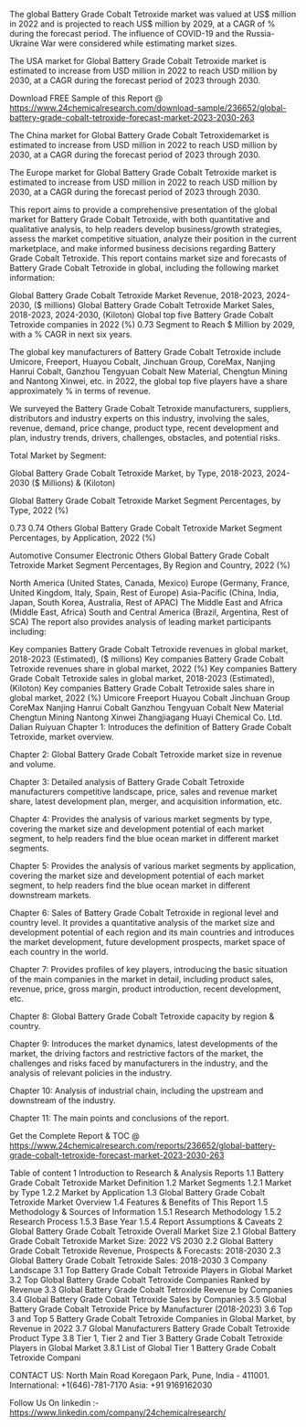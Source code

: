 The global Battery Grade Cobalt Tetroxide market was valued at US$ million in 2022 and is projected to reach US$ million by 2029, at a CAGR of % during the forecast period. The influence of COVID-19 and the Russia-Ukraine War were considered while estimating market sizes.

The USA market for Global Battery Grade Cobalt Tetroxide market is estimated to increase from USD million in 2022 to reach USD million by 2030, at a CAGR during the forecast period of 2023 through 2030.

Download FREE Sample of this Report @ https://www.24chemicalresearch.com/download-sample/236652/global-battery-grade-cobalt-tetroxide-forecast-market-2023-2030-263

The China market for Global Battery Grade Cobalt Tetroxidemarket is estimated to increase from USD million in 2022 to reach USD million by 2030, at a CAGR during the forecast period of 2023 through 2030.

The Europe market for Global Battery Grade Cobalt Tetroxide market is estimated to increase from USD million in 2022 to reach USD million by 2030, at a CAGR during the forecast period of 2023 through 2030.

This report aims to provide a comprehensive presentation of the global market for Battery Grade Cobalt Tetroxide, with both quantitative and qualitative analysis, to help readers develop business/growth strategies, assess the market competitive situation, analyze their position in the current marketplace, and make informed business decisions regarding Battery Grade Cobalt Tetroxide. This report contains market size and forecasts of Battery Grade Cobalt Tetroxide in global, including the following market information:

Global Battery Grade Cobalt Tetroxide Market Revenue, 2018-2023, 2024-2030, ($ millions)
Global Battery Grade Cobalt Tetroxide Market Sales, 2018-2023, 2024-2030, (Kiloton)
Global top five Battery Grade Cobalt Tetroxide companies in 2022 (%)
0.73 Segment to Reach $ Million by 2029, with a % CAGR in next six years.

The global key manufacturers of Battery Grade Cobalt Tetroxide include Umicore, Freeport, Huayou Cobalt, Jinchuan Group, CoreMax, Nanjing Hanrui Cobalt, Ganzhou Tengyuan Cobalt New Material, Chengtun Mining and Nantong Xinwei, etc. in 2022, the global top five players have a share approximately % in terms of revenue.

We surveyed the Battery Grade Cobalt Tetroxide manufacturers, suppliers, distributors and industry experts on this industry, involving the sales, revenue, demand, price change, product type, recent development and plan, industry trends, drivers, challenges, obstacles, and potential risks.

Total Market by Segment:

Global Battery Grade Cobalt Tetroxide Market, by Type, 2018-2023, 2024-2030 ($ Millions) & (Kiloton)

Global Battery Grade Cobalt Tetroxide Market Segment Percentages, by Type, 2022 (%)

0.73
0.74
Others
Global Battery Grade Cobalt Tetroxide Market Segment Percentages, by Application, 2022 (%)

Automotive
Consumer Electronic
Others
Global Battery Grade Cobalt Tetroxide Market Segment Percentages, By Region and Country, 2022 (%)

North America (United States, Canada, Mexico)
Europe (Germany, France, United Kingdom, Italy, Spain, Rest of Europe)
Asia-Pacific (China, India, Japan, South Korea, Australia, Rest of APAC)
The Middle East and Africa (Middle East, Africa)
South and Central America (Brazil, Argentina, Rest of SCA)
The report also provides analysis of leading market participants including:

Key companies Battery Grade Cobalt Tetroxide revenues in global market, 2018-2023 (Estimated), ($ millions)
Key companies Battery Grade Cobalt Tetroxide revenues share in global market, 2022 (%)
Key companies Battery Grade Cobalt Tetroxide sales in global market, 2018-2023 (Estimated), (Kiloton)
Key companies Battery Grade Cobalt Tetroxide sales share in global market, 2022 (%)
Umicore
Freeport
Huayou Cobalt
Jinchuan Group
CoreMax
Nanjing Hanrui Cobalt
Ganzhou Tengyuan Cobalt New Material
Chengtun Mining
Nantong Xinwei
Zhangjiagang Huayi Chemical Co. Ltd.
Dalian Ruiyuan
Chapter 1: Introduces the definition of Battery Grade Cobalt Tetroxide, market overview.

Chapter 2: Global Battery Grade Cobalt Tetroxide market size in revenue and volume.

Chapter 3: Detailed analysis of Battery Grade Cobalt Tetroxide manufacturers competitive landscape, price, sales and revenue market share, latest development plan, merger, and acquisition information, etc.

Chapter 4: Provides the analysis of various market segments by type, covering the market size and development potential of each market segment, to help readers find the blue ocean market in different market segments.

Chapter 5: Provides the analysis of various market segments by application, covering the market size and development potential of each market segment, to help readers find the blue ocean market in different downstream markets.

Chapter 6: Sales of Battery Grade Cobalt Tetroxide in regional level and country level. It provides a quantitative analysis of the market size and development potential of each region and its main countries and introduces the market development, future development prospects, market space of each country in the world.

Chapter 7: Provides profiles of key players, introducing the basic situation of the main companies in the market in detail, including product sales, revenue, price, gross margin, product introduction, recent development, etc.

Chapter 8: Global Battery Grade Cobalt Tetroxide capacity by region & country.

Chapter 9: Introduces the market dynamics, latest developments of the market, the driving factors and restrictive factors of the market, the challenges and risks faced by manufacturers in the industry, and the analysis of relevant policies in the industry.

Chapter 10: Analysis of industrial chain, including the upstream and downstream of the industry.

Chapter 11: The main points and conclusions of the report.

Get the Complete Report & TOC @ https://www.24chemicalresearch.com/reports/236652/global-battery-grade-cobalt-tetroxide-forecast-market-2023-2030-263

Table of content
1 Introduction to Research & Analysis Reports
1.1 Battery Grade Cobalt Tetroxide Market Definition
1.2 Market Segments
1.2.1 Market by Type
1.2.2 Market by Application
1.3 Global Battery Grade Cobalt Tetroxide Market Overview
1.4 Features & Benefits of This Report
1.5 Methodology & Sources of Information
1.5.1 Research Methodology
1.5.2 Research Process
1.5.3 Base Year
1.5.4 Report Assumptions & Caveats
2 Global Battery Grade Cobalt Tetroxide Overall Market Size
2.1 Global Battery Grade Cobalt Tetroxide Market Size: 2022 VS 2030
2.2 Global Battery Grade Cobalt Tetroxide Revenue, Prospects & Forecasts: 2018-2030
2.3 Global Battery Grade Cobalt Tetroxide Sales: 2018-2030
3 Company Landscape
3.1 Top Battery Grade Cobalt Tetroxide Players in Global Market
3.2 Top Global Battery Grade Cobalt Tetroxide Companies Ranked by Revenue
3.3 Global Battery Grade Cobalt Tetroxide Revenue by Companies
3.4 Global Battery Grade Cobalt Tetroxide Sales by Companies
3.5 Global Battery Grade Cobalt Tetroxide Price by Manufacturer (2018-2023)
3.6 Top 3 and Top 5 Battery Grade Cobalt Tetroxide Companies in Global Market, by Revenue in 2022
3.7 Global Manufacturers Battery Grade Cobalt Tetroxide Product Type
3.8 Tier 1, Tier 2 and Tier 3 Battery Grade Cobalt Tetroxide Players in Global Market
3.8.1 List of Global Tier 1 Battery Grade Cobalt Tetroxide Compani

CONTACT US:
North Main Road Koregaon Park, Pune, India - 411001.
International: +1(646)-781-7170
Asia: +91 9169162030

Follow Us On linkedin :- https://www.linkedin.com/company/24chemicalresearch/
